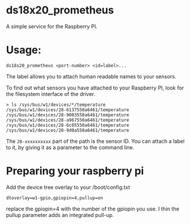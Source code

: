 # ds18x20_prometheus

A simple service for the Raspberry PI.

# Usage:

`ds18s20_prometheus <port-number> <id=label>... `

The label allows you to attach human readable names to your sensors.

To find out what sensors you have attached to your Raspberry PI, look for the filesystem interface of the driver.

```
> ls /sys/bus/w1/devices/*/temperature
/sys/bus/w1/devices/28-6137550a6461/temperature  /sys/bus/w1/devices/28-9003550a6461/temperature  /sys/bus/w1/devices/28-a967550a6461/temperature
/sys/bus/w1/devices/28-6c05550a6461/temperature  /sys/bus/w1/devices/28-9d0a550a6461/temperature
```

The `28-xxxxxxxxxx` part of the path is the sensor ID. You can attach a label to it, by giving it as a parameter to the command line.

# Preparing your raspberry pi

Add the device tree overlay to your /boot/config.txt
```
dtoverlay=w1-gpio,gpiopin=4,pullup=on
```
replace the gpiopin=4 with the number of the gpiopin you use. I thin the pullup parameter adds an integrated pull-up.


